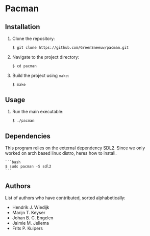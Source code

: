 # Pacman

## Installation

1. Clone the repository:

    ```bash
    $ git clone https://github.com/GreenSneeuw/pacman.git
    ```

2. Navigate to the project directory:

    ```bash
    $ cd pacman
    ```

3. Build the project using `make`:

    ```bash
    $ make
    ```

## Usage

1. Run the main executable:

    ```bash
    $ ./pacman
    ```

## Dependencies

This program relies on the external dependency [SDL2](http://www.libsdl.org).
Since we only worked on arch based linux distro, heres how to install.

    ```bash
    $ sudo pacman -S sdl2
    ```

## Authors

List of authors who have contributed, sorted alphabetically:

- Hendrik J. Wiedijk
- Marijn T. Keyser
- Johan B. C. Engelen
- Jaimie M. Jellema
- Frits P. Kuipers

